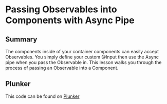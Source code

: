 # Passing Observables into Components with Async Pipe

## Summary
The components inside of your container components can easily accept Observables. You simply define your custom @Input then use the Async pipe when you pass the Observable in. This lesson walks you through the process of passing an Observable into a Component.

## Plunker
This code can be found on [Plunker](https://embed.plnkr.co/github/eggheadio-projects/egghead-wikipedia-demo/angular-2-passing-observables-into-components-with-async-pipe?preview=plnkr.html&show=src%2Fapp%2Fapp.component.ts,preview)